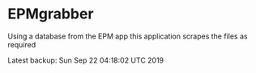 # EPMgrabber
Using a database from the EPM app this application scrapes the files as required


Latest backup: Sun Sep 22 04:18:02 UTC 2019
